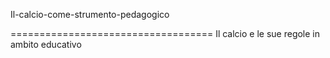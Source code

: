Il-calcio-come-strumento-pedagogico

===================================
Il calcio e le sue regole in ambito educativo

